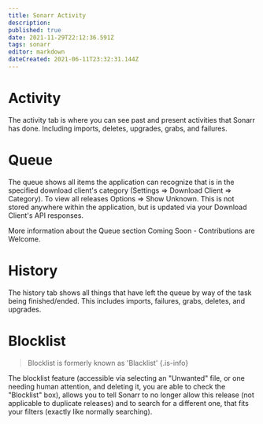 ```yaml
---
title: Sonarr Activity
description: 
published: true
date: 2021-11-29T22:12:36.591Z
tags: sonarr
editor: markdown
dateCreated: 2021-06-11T23:32:31.144Z
---
```


# Activity

The activity tab is where you can see past and present activities that Sonarr has done.  Including imports, deletes, upgrades, grabs, and failures.

# Queue

The queue shows all items the application can recognize that is in the specified download client's category (Settings => Download Client => Category). To view all releases Options => Show Unknown. This is not stored anywhere within the application, but is updated via your Download Client's API responses.

More information about the Queue section Coming Soon - Contributions are Welcome.

# History

The history tab shows all things that have left the queue by way of the task being finished/ended.  This includes imports, failures, grabs, deletes, and upgrades.

# Blocklist

> Blocklist is formerly known as 'Blacklist' {.is-info}

The blocklist feature (accessible via selecting an "Unwanted" file, or one needing human attention, and deleting it, you are able to check the "Blocklist" box), allows you to tell Sonarr to no longer allow this release (not applicable to duplicate releases) and to search for a different one, that fits your filters (exactly like normally searching).
